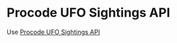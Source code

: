 # Procode UFO Sightings API

Use [Procode UFO Sightings API](https://my-json-server.typicode.com/Louis-Procode/ufo-Sightings)
